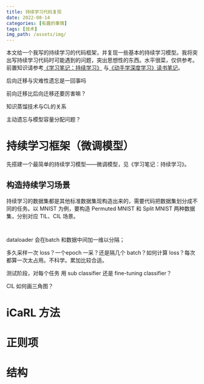 ```yaml
---
title: 持续学习代码复现
date: 2022-08-14
categories: [有趣的事情]
tags: [技术]
img_path: /assets/img/
---
```


本文给一个我写的持续学习的代码框架，并复现一些基本的持续学习模型。我将突出写持续学习代码时可能遇到的问题，突出思想性的东西。水平很菜，仅供参考。前置知识请参考[《学习笔记：持续学习》]() 与[《动手学深度学习》读书笔记]()。


后向迁移与灾难性遗忘是一回事吗


前向迁移比后向迁移还要厉害嘛？


知识蒸馏技术与CL的关系


主动遗忘与模型容量分配问题？

# 持续学习框架（微调模型）

先搭建一个最简单的持续学习模型——微调模型，见《学习笔记：持续学习》。

## 构造持续学习场景

持续学习的数据集都是其他标准数据集现构造出来的，需要代码把数据集划分成不同的任务。以 MNIST 为例，要构造 Permuted MNIST 和 Split MNIST 两种数据集，分别对应 TIL、CIL 场景。

```python



```



dataloader 会在batch 和数据中间加一维以分隔；

多久采样一次 loss？一个epoch 一采？还是隔几个 batch？如何计算 loss？每次都算一次太占用。不科学。累加比较合适。

测试阶段，对每个任务 用 sub classifier 还是 fine-tuning classifier？

CIL 如何画三角图？


# iCaRL 方法



# 正则项


# 结构


